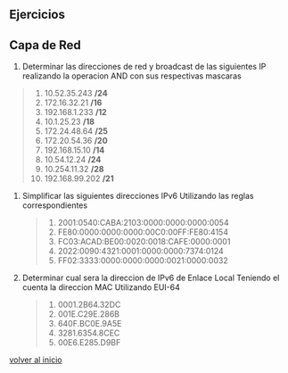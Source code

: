 ## Ejercicios
## Capa de Red

1. Determinar las direcciones de red y broadcast de las siguientes IP realizando la operacion AND con sus respectivas mascaras
  > 1.	10.52.35.243 **/24**
  > 1.	172.16.32.21 **/16**
  > 1.	192.168.1.233 **/12**
  > 1.	10.1.25.23 **/18**
  > 1.	172.24.48.64 **/25**
  > 1. 	172.20.54.36 **/20**
  > 1. 	192.168.15.10 **/14**
  > 1. 	10.54.12.24 **/24**
  > 1. 	10.254.11.32 **/28**
  > 1. 	192.168.99.202 **/21**

1. Simplificar las siguientes direcciones IPv6 Utilizando las reglas correspondientes
	> 1. 	2001:0540:CABA:2103:0000:0000:0000:0054
	> 1.	FE80:0000:0000:0000:00C0:00FF:FE80:4154
	> 1.	FC03:ACAD:BE00:0020:0018:CAFE:0000:0001
	> 1.	2022:0090:4321:0001:0000:0000:7374:0124
	> 1. 	FF02:3333:0000:0000:0000:0021:0000:0032

1. Determinar cual sera la direccion de IPv6 de Enlace Local Teniendo el cuenta la direccion MAC Utilizando EUI-64
	> 1.	0001.2B64.32DC
	> 1.	001E.C29E.286B
	> 1. 	640F.BC0E.9A5E
	> 1.	3281.6354.8CEC
	> 1.	00E6.E285.D9BF

[volver al inicio](../readme.md)